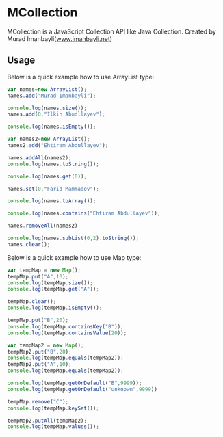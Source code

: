 # MCollection
MCollection is a JavaScript Collection API like Java Collection.
Created by Murad Imanbayli(www.imanbayli.net)

## Usage

Below is a quick example how to use ArrayList type:

```js
var names=new ArrayList();
names.add("Murad Imanbayli");

console.log(names.size());
names.add(0,"Ilkin Abudllayev");

console.log(names.isEmpty());

var names2=new ArrayList();
names2.add("Ehtiram Abdullayev");

names.addAll(names2);
console.log(names.toString());

console.log(names.get(0));

names.set(0,"Farid Mammadov");

console.log(names.toArray());

console.log(names.contains("Ehtiram Abdullayev"));

names.removeAll(names2)

console.log(names.subList(0,2).toString());
names.clear();
```
Below is a quick example how to use Map type:

```js
var tempMap = new Map();
tempMap.put("A",10);
console.log(tempMap.size());
console.log(tempMap.get("A"));

tempMap.clear();
console.log(tempMap.isEmpty());

tempMap.put("B",20);
console.log(tempMap.containsKey("B"));
console.log(tempMap.containsValue(20));

var tempMap2 = new Map();
tempMap2.put("B",20);
console.log(tempMap.equals(tempMap2));
tempMap2.put("A",10);
console.log(tempMap.equals(tempMap2));

console.log(tempMap.getOrDefault("B",9999));
console.log(tempMap.getOrDefault("unknown",9999))

tempMap.remove("C");
console.log(tempMap.keySet());

tempMap2.putAll(tempMap2);
console.log(tempMap.values());
```

